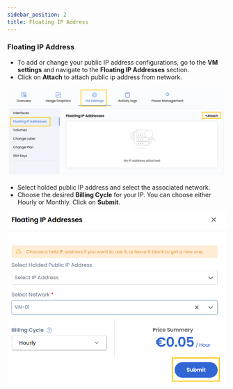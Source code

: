 ```yaml
---
sidebar_position: 2
title: Floating IP Address
---
```


### **Floating IP Address**

- To add or change your public IP address configurations, go to the **VM settings** and navigate to the **Floating IP Addresses** section.
- Click on **Attach** to attach public ip address from network. 

![alt text](../images/vmset-openstack-3.png)

- Select holded public IP address and select the associated network.
- Choose the desired **Billing Cycle** for your IP. You can choose either Hourly or Monthly. Click on **Submit**.

![alt text](../images/vmset-openstack-6.png)
